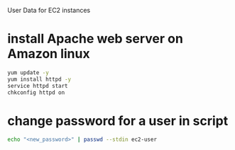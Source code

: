 User Data for EC2 instances
# install Apache web server on Amazon linux
```bash
yum update -y
yum install httpd -y
service httpd start
chkconfig httpd on
```
# change password for a user in script
```bash
echo "<new_password>" | passwd --stdin ec2-user
```
